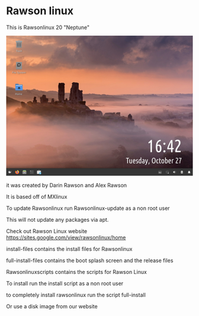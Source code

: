 # Rawson linux

This is Rawsonlinux 20 "Neptune"

<img src="screenshot.png">

it was created by Darin Rawson and Alex Rawson

It is based off of MXlinux

To update Rawsonlinux run Rawsonlinux-update as a non root user

This will not update any packages via apt.


Check out Rawson Linux website
https://sites.google.com/view/rawsonlinux/home

install-files contains the install files for Rawsonlinux

full-install-files contains the boot splash screen and the release files

Rawsonlinuxscripts contains the scripts for Rawson Linux


To install run the install script as a non root user


to completely install rawsonlinux run the script full-install


Or use a disk image from our website


